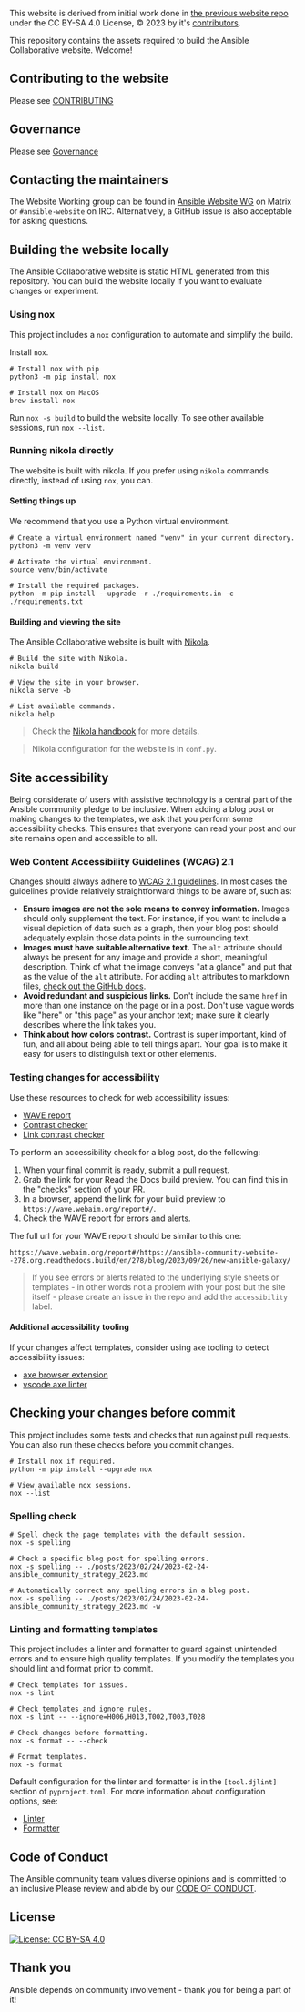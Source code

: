 This website is derived from initial work done in [the previous website repo](https://github.com/ansible-community/community-website/) under the CC BY-SA 4.0 License, © 2023 by it's [contributors](https://github.com/ansible-community/community-website/graphs/contributors).  

This repository contains the assets required to build the Ansible Collaborative website. Welcome!

## Contributing to the website

Please see [CONTRIBUTING](CONTRIBUTING.md)

## Governance

Please see [Governance](CONTRIBUTING.md#Governance)

## Contacting the maintainers

The Website Working group can be found in [Ansible Website WG](https://matrix.to/#/#website:ansible.com) on Matrix
or ``#ansible-website`` on IRC. Alternatively, a GitHub issue is also acceptable for asking
questions.

## Building the website locally

The Ansible Collaborative website is static HTML generated from this repository.
You can build the website locally if you want to evaluate changes or experiment.

### Using nox

This project includes a ``nox`` configuration to automate and simplify the build.

Install ``nox``.

    # Install nox with pip
    python3 -m pip install nox

    # Install nox on MacOS
    brew install nox

Run ``nox -s build`` to build the website locally.
To see other available sessions, run ``nox --list``.

### Running nikola directly

The website is built with nikola.
If you prefer using ``nikola`` commands directly, instead of using ``nox``, you can.

#### Setting things up

We recommend that you use a Python virtual environment.

    # Create a virtual environment named "venv" in your current directory.
    python3 -m venv venv

    # Activate the virtual environment.
    source venv/bin/activate

    # Install the required packages.
    python -m pip install --upgrade -r ./requirements.in -c ./requirements.txt

#### Building and viewing the site

The Ansible Collaborative website is built with [Nikola](https://getnikola.com/).

    # Build the site with Nikola.
    nikola build

    # View the site in your browser.
    nikola serve -b

    # List available commands.
    nikola help

> Check the [Nikola handbook](https://getnikola.com/handbook.html) for more details.

> Nikola configuration for the website is in ``conf.py``.

## Site accessibility

Being considerate of users with assistive technology is a central part of the Ansible community pledge to be inclusive.
When adding a blog post or making changes to the templates, we ask that you perform some accessibility checks.
This ensures that everyone can read your post and our site remains open and accessible to all.

### Web Content Accessibility Guidelines (WCAG) 2.1

Changes should always adhere to [WCAG 2.1 guidelines](https://www.w3.org/TR/WCAG21/).
In most cases the guidelines provide relatively straightforward things to be aware of, such as:

- **Ensure images are not the sole means to convey information.**
  Images should only supplement the text.
  For instance, if you want to include a visual depiction of data such as a graph, then your blog post should adequately explain those data points in the surrounding text.
- **Images must have suitable alternative text.**
  The `alt` attribute should always be present for any image and provide a short, meaningful description.
  Think of what the image conveys "at a glance" and put that as the value of the `alt` attribute.
  For adding `alt` attributes to markdown files, [check out the GitHub docs](https://docs.github.com/en/get-started/writing-on-github/getting-started-with-writing-and-formatting-on-github/basic-writing-and-formatting-syntax#images).
- **Avoid redundant and suspicious links.**
  Don't include the same `href` in more than one instance on the page or in a post.
  Don't use vague words like "here" or "this page" as your anchor text; make sure it clearly describes where the link takes you.
- **Think about how colors contrast.**
  Contrast is super important, kind of fun, and all about being able to tell things apart.
  Your goal is to make it easy for users to distinguish text or other elements.

### Testing changes for accessibility

Use these resources to check for web accessibility issues:

- [WAVE report](https://wave.webaim.org/)
- [Contrast checker](https://webaim.org/resources/contrastchecker/)
- [Link contrast checker](https://webaim.org/resources/linkcontrastchecker/)

To perform an accessibility check for a blog post, do the following:

1. When your final commit is ready, submit a pull request.
2. Grab the link for your Read the Docs build preview.
   You can find this in the "checks" section of your PR.
3. In a browser, append the link for your build preview to `https://wave.webaim.org/report#/`.
4. Check the WAVE report for errors and alerts.

The full url for your WAVE report should be similar to this one:

```
https://wave.webaim.org/report#/https://ansible-community-website--278.org.readthedocs.build/en/278/blog/2023/09/26/new-ansible-galaxy/
```

> If you see errors or alerts related to the underlying style sheets or templates - in other words not a problem with your post but the site itself - please create an issue in the repo and add the `accessibility` label.

#### Additional accessibility tooling

If your changes affect templates, consider using `axe` tooling to detect accessibility issues:

- [axe browser extension](https://www.deque.com/axe/browser-extensions/)
- [vscode axe linter](https://marketplace.visualstudio.com/items?itemName=deque-systems.vscode-axe-linter)

## Checking your changes before commit

This project includes some tests and checks that run against pull requests.
You can also run these checks before you commit changes.

    # Install nox if required.
    python -m pip install --upgrade nox

    # View available nox sessions.
    nox --list

### Spelling check

    # Spell check the page templates with the default session.
    nox -s spelling

    # Check a specific blog post for spelling errors.
    nox -s spelling -- ./posts/2023/02/24/2023-02-24-ansible_community_strategy_2023.md

    # Automatically correct any spelling errors in a blog post.
    nox -s spelling -- ./posts/2023/02/24/2023-02-24-ansible_community_strategy_2023.md -w

### Linting and formatting templates

This project includes a linter and formatter to guard against unintended errors and to ensure high quality templates.
If you modify the templates you should lint and format prior to commit.

    # Check templates for issues.
    nox -s lint

    # Check templates and ignore rules.
    nox -s lint -- --ignore=H006,H013,T002,T003,T028

    # Check changes before formatting.
    nox -s format -- --check

    # Format templates.
    nox -s format

Default configuration for the linter and formatter is in the ``[tool.djlint]`` section of ``pyproject.toml``.
For more information about configuration options, see:

- [Linter](https://www.djlint.com/docs/linter/)
- [Formatter](https://www.djlint.com/docs/formatter/)



## Code of Conduct

The Ansible community team values diverse opinions and is committed to an inclusive
Please review and abide by our [CODE OF CONDUCT](CODE_OF_CONDUCT.md).

## License

[![License: CC BY-SA 4.0](https://licensebuttons.net/l/by-sa/4.0/80x15.png)](https://creativecommons.org/licenses/by-sa/4.0/)

## Thank you

Ansible depends on community involvement - thank you for being a part of it!
